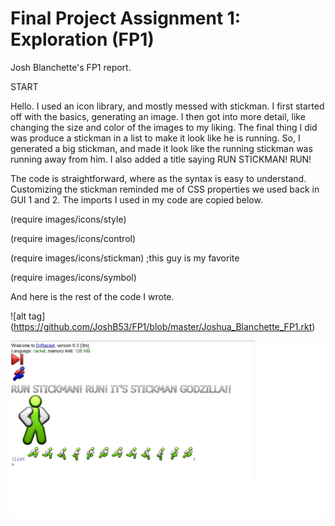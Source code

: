 # Final Project Assignment 1: Exploration (FP1)
Josh Blanchette's FP1 report.


START


Hello.  I used an icon library, and mostly messed with stickman.  I first started off with the basics, generating an image.  I then got into more detail, like changing the size and color of the images to my liking.  The final thing I did was produce a stickman in a list to make it look like he is running.  So, I generated a big stickman, and made it look like the running stickman was running away from him.  I also added a title saying RUN STICKMAN! RUN!

The code is straightforward, where as the syntax is easy to understand.  Customizing the stickman reminded me of CSS properties we used back in GUI 1 and 2.  The imports I used in my code are copied below.

(require images/icons/style)

(require images/icons/control) 

(require images/icons/stickman)  ;this guy is my favorite 

(require images/icons/symbol)

And here is the rest of the code I wrote.

![alt tag] (https://github.com/JoshB53/FP1/blob/master/Joshua_Blanchette_FP1.rkt)


![alt tag](https://github.com/JoshB53/FP1/blob/master/FP1Image.jpg)



